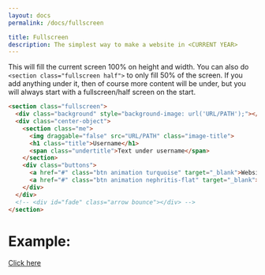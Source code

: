 ```yaml
---
layout: docs
permalink: /docs/fullscreen

title: Fullscreen
description: The simplest way to make a website in <CURRENT YEAR>
---
```

This will fill the current screen 100% on height and width.
You can also do `<section class="fullscreen half">` to only fill 50% of the screen.
If you add anything under it, then of course more content will be under, but you will always
start with a fullscreen/half screen on the start.
```html
<section class="fullscreen">
  <div class="background" style="background-image: url('URL/PATH');"></div>
  <div class="center-object">
    <section class="me">
      <img draggable="false" src="URL/PATH" class="image-title">
      <h1 class="title">Username</h1>
      <span class="undertitle">Text under username</span>
    </section>
    <div class="buttons">
      <a href="#" class="btn animation turquoise" target="_blank">Website 1</a>
      <a href="#" class="btn animation nephritis-flat" target="_blank">Website 2</a>
    </div>
  </div>
  <!-- <div id="fade" class="arrow bounce"></div> -->
</section>
```

# Example:
[Click here](../examples/fullscreen)
